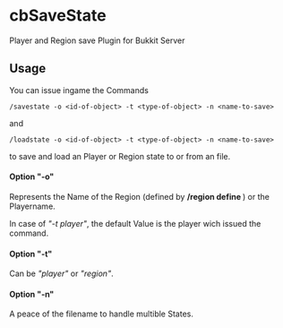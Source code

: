 cbSaveState
===========

Player and Region save Plugin for Bukkit Server


Usage
-----

You can issue ingame the Commands

    /savestate -o <id-of-object> -t <type-of-object> -n <name-to-save>

and

    /loadstate -o <id-of-object> -t <type-of-object> -n <name-to-save>

to save and load an Player or Region state to or from an file.

#### Option **"-o"**

Represents the Name of the Region (defined by **/region define <id-of-region>**) or the Playername.

In case of *"-t player"*, the default Value is the player wich issued the command.

#### Option **"-t"**

Can be *"player"* or *"region"*.

#### Option **"-n"**

A peace of the filename to handle multible States.
